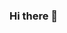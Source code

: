 ### Hi there 👋

<!-- [![Anurag's GitHub stats](https://github-readme-stats.vercel.app/api?username=zyzycode)](https://github.com/anuraghazra/github-readme-stats) -->

<!--
**zyzycode/zyzycode** is a ✨ _special_ ✨ repository because its `README.md` (this file) appears on your GitHub profile.

Here are some ideas to get you started:

- 🔭 I’m currently working on ...
- 🌱 I’m currently learning ...
- 👯 I’m looking to collaborate on ...
- 🤔 I’m looking for help with ...
- 💬 Ask me about ...
- 📫 How to reach me: ...
- 😄 Pronouns: ...
- ⚡ Fun fact: ...
--> 
